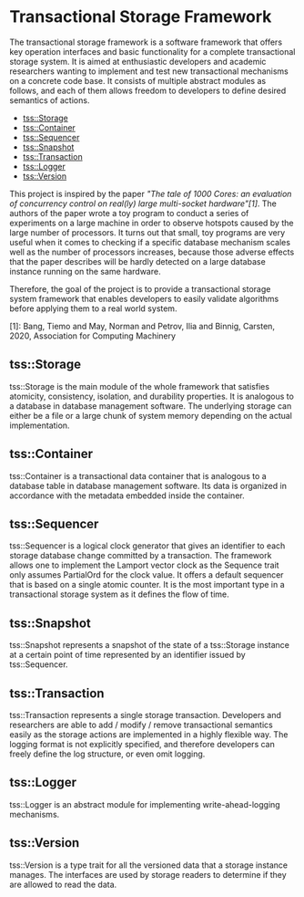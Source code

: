<!--
SPDX-FileCopyrightText: 2021 Changgyoo Park <wvwwvwwv@me.com>

SPDX-License-Identifier: Apache-2.0
-->

# Transactional Storage Framework

The transactional storage framework is a software framework that offers key operation interfaces and basic functionality for a complete transactional storage system. It is aimed at enthusiastic developers and academic researchers wanting to implement and test new transactional mechanisms on a concrete code base. It consists of multiple abstract modules as follows, and each of them allows freedom to developers to define desired semantics of actions.

* [tss::Storage](#storage)
* [tss::Container](#container)
* [tss::Sequencer](#sequencer)
* [tss::Snapshot](#snapshot)
* [tss::Transaction](#transaction)
* [tss::Logger](#logger)
* [tss::Version](#version)

This project is inspired by the paper <cite>"The tale of 1000 Cores: an evaluation of concurrency control on real(ly) large multi-socket hardware"[1]</cite>. The authors of the paper wrote a toy program to conduct a series of experiments on a large machine in order to observe hotspots caused by the large number of processors. It turns out that small, toy programs are very useful when it comes to checking if a specific database mechanism scales well as the number of processors increases, because those adverse effects that the paper describes will be hardly detected on a large database instance running on the same hardware.

Therefore, the goal of the project is to provide a transactional storage system framework that enables developers to easily validate algorithms before applying them to a real world system.

[1]: Bang, Tiemo and May, Norman and Petrov, Ilia and Binnig, Carsten, 2020, Association for Computing Machinery

## tss::Storage <a name="storage">

tss::Storage is the main module of the whole framework that satisfies atomicity, consistency, isolation, and durability properties. It is analogous to a database in database management software. The underlying storage can either be a file or a large chunk of system memory depending on the actual implementation.

## tss::Container <a name="container">

tss::Container is a transactional data container that is analogous to a database table in database management software. Its data is organized in accordance with the metadata embedded inside the container.

## tss::Sequencer <a name="sequencer">

tss::Sequencer is a logical clock generator that gives an identifier to each storage database change committed by a transaction. The framework allows one to implement the Lamport vector clock as the Sequence trait only assumes PartialOrd for the clock value. It offers a default sequencer that is based on a single atomic counter. It is the most important type in a transactional storage system as it defines the flow of time.

## tss::Snapshot <a name="snapshot">

tss::Snapshot represents a snapshot of the state of a tss::Storage instance at a certain point of time represented by an identifier issued by tss::Sequencer.

## tss::Transaction <a name="transaction">

tss::Transaction represents a single storage transaction. Developers and researchers are able to add / modify / remove transactional semantics easily as the storage actions are implemented in a highly flexible way. The logging format is not explicitly specified, and therefore developers can freely define the log structure, or even omit logging.

## tss::Logger <a name="logger">
tss::Logger is an abstract module for implementing write-ahead-logging mechanisms.

## tss::Version <a name="version">
tss::Version is a type trait for all the versioned data that a storage instance manages. The interfaces are used by storage readers to determine if they are allowed to read the data.
